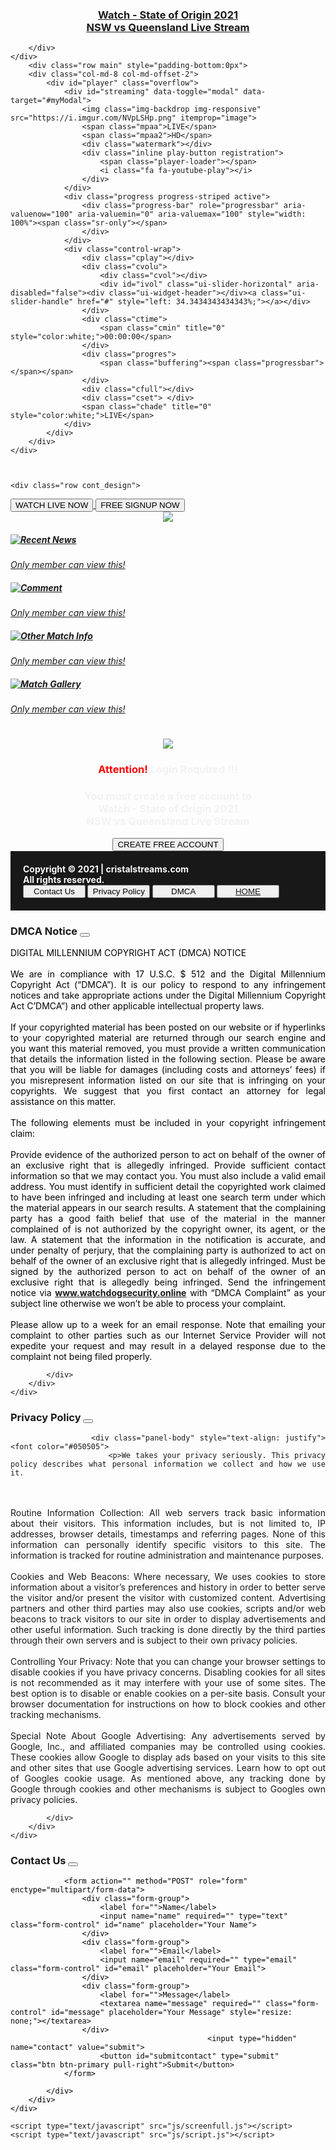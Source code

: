 


<!doctype html>  
<!--[if lt IE 7 ]> <html lang="en" class="no-js ie6"> <![endif]-->
<!--[if IE 7 ]>    <html lang="en" class="no-js ie7"> <![endif]-->
<!--[if IE 8 ]>    <html lang="en" class="no-js ie8"> <![endif]-->
<!--[if IE 9 ]>    <html lang="en" class="no-js ie9"> <![endif]-->
<!--[if (gt IE 9)|!(IE)]><!--> <html lang="en" class="no-js"> <!--<![endif]-->
<html>
<head>
	<meta charset="utf-8">
    	<title>Watch - State of Origin 2021 Live Stream</title>
<meta name="description" content="Watch Soccer 2020 Live Stream, Soccer 2020 Live Online, Soccer 2020 Live Streaming  ">
	<meta name="viewport" content="width=device-width, initial-scale=1.0">
	<link href="https://i.imgur.com/wFYfAYM.png" rel=icon type="image/x-icon"/>
	<link href="//maxcdn.bootstrapcdn.com/bootstrap/3.3.7/css/bootstrap.min.css" rel="stylesheet" />
    <link href="//cdnjs.cloudflare.com/ajax/libs/simple-line-icons/2.4.1/css/simple-line-icons.min.css" rel="stylesheet" />
    <link href="css/style.min.css" rel="stylesheet" />
	<link rel="stylesheet" href="css/style.css">
</head>
<body>
<link href="//maxcdn.bootstrapcdn.com/font-awesome/4.7.0/css/font-awesome.min.css" rel="stylesheet" />
	<link rel="stylesheet" href="css/mov.css">
	<div class="row pagetop">
		<div class="col-md-10 col-md-offset-1">
<center><h3 class="text-center media-heading" style="color:yellow" ; style="margin-top: 2px;"><b><a href="register.php">Watch - State of Origin 2021<br>NSW vs Queensland Live Stream</a></b></h3></center>

		</div>
	</div>
		<div class="row main" style="padding-bottom:0px">
		<div class="col-md-8 col-md-offset-2">
			<div id="player" class="overflow">
				<div id="streaming" data-toggle="modal" data-target="#myModal">
					<img class="img-backdrop img-responsive" src="https://i.imgur.com/NVpLSHp.png" itemprop="image">
					<span class="mpaa">LIVE</span>
					<span class="mpaa2">HD</span>
					<div class="watermark"></div>
					<div class="inline play-button registration">
						<span class="player-loader"></span>
				        <i class="fa fa-youtube-play"></i>
					</div>
				</div>
				<div class="progress progress-striped active">
					<div class="progress-bar" role="progressbar" aria-valuenow="100" aria-valuemin="0" aria-valuemax="100" style="width: 100%"><span class="sr-only"></span>
					</div>
				</div>
				<div class="control-wrap">
					<div class="cplay"></div>
					<div class="cvolu">
						<div class="cvol"></div>
						<div id="ivol" class="ui-slider-horizontal" aria-disabled="false"><div class="ui-widget-header"></div><a class="ui-slider-handle" href="#" style="left: 34.3434343434343%;"></a></div>
					</div>
					<div class="ctime">
						<span class="cmin" title="0" style="color:white;">00:00:00</span>
					</div>
					<div class="progres">
						<span class="buffering"><span class="progressbar"></span></span>
					</div>
					<div class="cfull"></div>
					<div class="cset"> </div>
					<span class="chade" title="0" style="color:white;">LIVE</span>
				</div>
			</div>
		</div>
	</div>



	<div class="row cont_design">
<div class="text-center" id="button-server">
<a href="register.php"><button class="btn btn-offer btn-lg btn-watch" data-click=""><span class="btn-bg"><span class="icon icon-control-play"></span></span> WATCH LIVE NOW</button>
<a href="register.php"><button class="btn btn-offer btn-lg btn-download" data-click=""><span class="btn-bg"><span class="icon icon-control-play"></span></span> FREE SIGNUP NOW</button>
<center><img class="img-responsive" src="https://i.imgur.com/SN5rPPR.png"></center>
		<div class="col-md-8 col-md-offset-2"> 
		</div>
	</div>
	<div class="row pagetop">
		<div class="col-md-8 col-md-offset-2 pagebottom">
			<div class="col-xs-12 col-sm-6 col-md-3"><img style="float:left" src="https://i.imgur.com/PiHmz2D.png"><h5>Recent News</h5><div class="clearfix"></div><p><em>Only member can view this!</em></p></div>
			<div class="col-xs-12 col-sm-6 col-md-3"><img style="float:left" src="https://i.imgur.com/QluEi6D.png"><h5>Comment</h5><div class="clearfix"></div><p><em>Only member can view this!</em></p></div>
			<div class="col-xs-12 col-sm-6 col-md-3"><img style="float:left" src="https://i.imgur.com/qJxkxac.png"><h5>Other Match Info</h5><div class="clearfix"></div><p><em>Only member can view this!</em></p></div>
			<div class="col-xs-12 col-sm-6 col-md-3"><img style="float:left" src="https://i.imgur.com/hW6JcTu.png"><h5>Match Gallery</h5><div class="clearfix"></div><p><em>Only member can view this!</em></p></div>
		</div>
	</div>
	<div class="modal fade pagetop" id="modal-watch" tabindex="-1" role="dialog" aria-labelledby="modal-watch" aria-hidden="true">
		<div class="page_login">
			<center>
				<h1 class="logo"><a href="register.php"><img src="https://i.imgur.com/Nre2US7.png" /></a></h1>
				<h3><font color="red"> Attention!</font>  <font color="#f2f2f2"> Login Required !!!</font></h3> 
				<span>
					<h3> <font color="#f2f2f2">You must create a free account to<br>Watch - State of Origin 2021<br>NSW vs Queensland Live Stream</font></h3>
				</span>
				<a href="register.php"> <button type="button" class="btn btn-success btn-lg" > CREATE FREE ACCOUNT </button> </a>
			</center>
		</div>
	</div>
<footer class="col-md-12" style="background:#191818;padding: 20px;color: white;font-weight: bolder;text-shadow: 0px  0px 1px rgb(0, 0, 0);">
	<div class="container">
		<div class="col-sm-6">Copyright © 2021 | cristalstreams.com<br>All rights reserved.</div>
		<div class="col-sm-6">
				<button class="btn btn-default btn-sm pull-right" data-toggle="modal" data-target=".contact" style="min-width: 100px;">Contact Us</button> <button class="btn btn-default btn-sm pull-right" data-toggle="modal" data-target=".privacy" style="min-width: 100px;">Privacy Policy</button> <button class="btn btn-default btn-sm pull-right" data-toggle="modal" data-target=".dcma" style="min-width: 100px;">DMCA</button>  <button class="btn btn-default btn-sm pull-right" data-toggle="modal" data-target=".home" style="min-width: 100px;"><a href="https://cristalstreams.com">HOME</a></button>
		</div>
	</div>
</footer>

<div class="modal fade dcma" tabindex="-1" role="dialog" aria-labelledby="dcma" aria-hidden="true">
	<div class="modal-dialog">
		<div class="panel panel-primary">
			<div class="panel-heading">
				<h3 class="panel-title text-center">DMCA Notice <button type="button" class="close" data-dismiss="modal" aria-hidden="true"><i class="fa fa-times"></i></button></h3>
			</div>
			<div class="panel-body" style="text-align:justify;"><font color="#050505">
				<p>DIGITAL MILLENNIUM COPYRIGHT ACT (DMCA) NOTICE
<br>
<br>
We are in compliance with 17 U.S.C. $ 512 and the Digital Millennium Copyright Act (“DMCA”). It is our policy to respond to any infringement notices and take appropriate actions under the Digital Millennium Copyright Act C’DMCA”) and other applicable intellectual property laws.
<br>
<br>
If your copyrighted material has been posted on our website or if hyperlinks to your copyrighted material are returned through our search engine and you want this material removed, you must provide a written communication that details the information listed in the following section. Please be aware that you will be liable for damages (including costs and attorneys’ fees) if you misrepresent information listed on our site that is infringing on your copyrights. We suggest that you first contact an attorney for legal assistance on this matter.
<br>
<br>
The following elements must be included in your copyright infringement claim:
<br>
<br>
Provide evidence of the authorized person to act on behalf of the owner of an exclusive right that is allegedly infringed.
Provide sufficient contact information so that we may contact you. You must also include a valid email address.
You must identify in sufficient detail the copyrighted work claimed to have been infringed and including at least one search term under which the material appears in our search results.
A statement that the complaining party has a good faith belief that use of the material in the manner complained of is not authorized by the copyright owner, its agent, or the law.
A statement that the information in the notification is accurate, and under penalty of perjury, that the complaining party is authorized to act on behalf of the owner of an exclusive right that is allegedly infringed.
Must be signed by the authorized person to act on behalf of the owner of an exclusive right that is allegedly being infringed.
Send the infringement notice via <strong><a href="http://www.watchdogsecurity.online">www.watchdogsecurity.online</a></strong> with “DMCA Complaint” as your subject line otherwise we won’t be able to process your complaint.
<br>
<br>
Please allow up to a week for an email response. Note that emailing your complaint to other parties such as our Internet Service Provider will not expedite your request and may result in a delayed response due to the complaint not being filed properly.</p></font>

			</div>
		</div>
	</div>
</div>

<div class="modal fade privacy" tabindex="-1" role="dialog" aria-labelledby="privacy" aria-hidden="true">
	<div class="modal-dialog">
		<div class="panel panel-primary">
			<div class="panel-heading">
				<h3 class="panel-title text-center">Privacy Policy <button type="button" class="close" data-dismiss="modal" aria-hidden="true"><i class="fa fa-times"></i></button></h3>
			</div>
			<div class="panel-body" style="text-align:justify;">
				
					<div class="panel-body" style="text-align: justify"><font color="#050505">
						<p>We takes your privacy seriously. This privacy policy describes what personal information we collect and how we use it.
<br>
<br>
Routine Information Collection: All web servers track basic information about their visitors. This information includes, but is not limited to, IP addresses, browser details, timestamps and referring pages. None of this information can personally identify specific visitors to this site. The information is tracked for routine administration and maintenance purposes.
<br>
<br>
Cookies and Web Beacons: Where necessary, We uses cookies to store information about a visitor’s preferences and history in order to better serve the visitor and/or present the visitor with customized content. Advertising partners and other third parties may also use cookies, scripts and/or web beacons to track visitors to our site in order to display advertisements and other useful information. Such tracking is done directly by the third parties through their own servers and is subject to their own privacy policies.
<br>
<br>
Controlling Your Privacy: Note that you can change your browser settings to disable cookies if you have privacy concerns. Disabling cookies for all sites is not recommended as it may interfere with your use of some sites. The best option is to disable or enable cookies on a per-site basis. Consult your browser documentation for instructions on how to block cookies and other tracking mechanisms.
<br>
<br>
Special Note About Google Advertising: Any advertisements served by Google, Inc., and affiliated companies may be controlled using cookies. These cookies allow Google to display ads based on your visits to this site and other sites that use Google advertising services. Learn how to opt out of Googles cookie usage. As mentioned above, any tracking done by Google through cookies and other mechanisms is subject to Googles own privacy policies.</p></font>
					</div>
				
			</div>
		</div>
	</div>
</div>

<div class="modal fade contact" tabindex="-1" role="dialog" aria-labelledby="contact" aria-hidden="true">
	<div class="modal-dialog">
		<div class="panel panel-primary">
			<div class="panel-heading">
				<h3 class="panel-title text-center">Contact Us <button type="button" class="close" data-dismiss="modal" aria-hidden="true"><i class="fa fa-times"></i></button></h3>
			</div>
			<div class="panel-body"><font color="#050505">
			 
				<form action="" method="POST" role="form" enctype="multipart/form-data">
					<div class="form-group">
						<label for="">Name</label>
						<input name="name" required="" type="text" class="form-control" id="name" placeholder="Your Name">
					</div>
					<div class="form-group">
						<label for="">Email</label>
						<input name="email" required="" type="email" class="form-control" id="email" placeholder="Your Email">
					</div>
					<div class="form-group">
						<label for="">Message</label>
						<textarea name="message" required="" class="form-control" id="message" placeholder="Your Message" style="resize: none;"></textarea>
					</div>
                                                <input type="hidden" name="contact" value="submit">
						<button id="submitcontact" type="submit" class="btn btn-primary pull-right">Submit</button>
				</form>
				 
			</div>
		</div>
	</div>
</div></font>
		<script type="text/javascript">
		var pathloc = 'index.html';
	</script>
	</div>
	<script type="text/javascript" src="https://ajax.googleapis.com/ajax/libs/jquery/1.11.3/jquery.min.js"></script>
	<script type="text/javascript" src="https://maxcdn.bootstrapcdn.com/bootstrap/3.3.7/js/bootstrap.min.js"></script>

	<script type="text/javascript" src="js/screenfull.js"></script>
	<script type="text/javascript" src="js/script.js"></script>
</body>
</script>
</html>
<!-- Histats.com  START  (aync)-->
<script type="text/javascript">var _Hasync= _Hasync|| [];
_Hasync.push(['Histats.start', '1,4342925,4,0,0,0,00010000']);
_Hasync.push(['Histats.fasi', '1']);
_Hasync.push(['Histats.track_hits', '']);
(function() {
var hs = document.createElement('script'); hs.type = 'text/javascript'; hs.async = true;
hs.src = ('//s10.histats.com/js15_as.js');
(document.getElementsByTagName('head')[0] || document.getElementsByTagName('body')[0]).appendChild(hs);
})();</script>
<noscript><a href="/" target="_blank"><img  src="//sstatic1.histats.com/0.gif?4342925&101" alt="" border="0"></a></noscript>
<!-- Histats.com  END  -->
